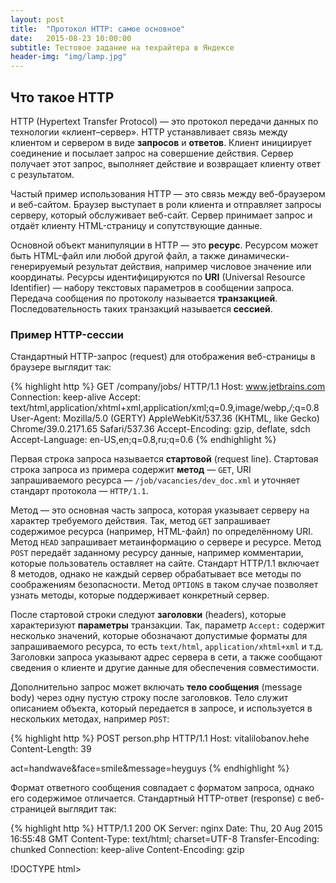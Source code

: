 ```yaml
---
layout: post
title:  "Протокол HTTP: самое основное"
date:   2015-08-23 10:00:00
subtitle: Тестовое задание на техрайтера в Яндексе
header-img: "img/lamp.jpg"
---
```


## Что такое HTTP

HTTP (Hypertext Transfer Protocol) — это протокол передачи данных по технологии «клиент–сервер». HTTP устанавливает связь между клиентом и сервером в виде **запросов** и **ответов**. Клиент инициирует соединение и посылает запрос на совершение действия. Сервер получает этот запрос, выполняет действие и возвращает клиенту ответ с результатом.

Частый пример использования HTTP — это связь между веб-браузером и веб-сайтом. Браузер выступает в роли клиента и отправляет запросы серверу, который обслуживает веб-сайт. Сервер принимает запрос и отдаёт клиенту HTML-страницу и сопутствующие данные. 

Основной объект манипуляции в HTTP — это **ресурс**. Ресурсом может быть HTML-файл или любой другой файл, а также динамически-генерируемый результат действия, например числовое значение или координаты. Ресурсы идентифицируются по **URI** (Universal Resource Identifier) — набору текстовых параметров в сообщении запроса. Передача сообщения по протоколу называется **транзакцией**. Последовательность таких транзакций называется **сессией**.

### Пример HTTP-сессии

Стандартный HTTP-запрос (request) для отображения веб-страницы в браузере выглядит так:

{% highlight http %}
GET /company/jobs/ HTTP/1.1
Host: www.jetbrains.com
Connection: keep-alive
Accept: text/html,application/xhtml+xml,application/xml;q=0.9,image/webp,*/*;q=0.8
User-Agent: Mozilla/5.0 (GERTY) AppleWebKit/537.36 (KHTML, like Gecko) Chrome/39.0.2171.65 Safari/537.36
Accept-Encoding: gzip, deflate, sdch
Accept-Language: en-US,en;q=0.8,ru;q=0.6
{% endhighlight %}

Первая строка запроса называется **стартовой** (request line). Стартовая строка запроса из примера содержит **метод** — `GET`, URI запрашиваемого ресурса — `/job/vacancies/dev_doc.xml` и уточняет стандарт протокола — `HTTP/1.1`.

Метод — это основная часть запроса, которая указывает серверу на характер требуемого действия. Так, метод `GET` запрашивает содержимое ресурса (например, HTML-файл) по определённому URI. Метод `HEAD` запрашивает метаинформацию о сервере и ресурсе. Метод `POST` передаёт заданному ресурсу данные, например комментарии, которые пользователь оставляет на сайте. Стандарт HTTP/1.1 включает 8 методов, однако не каждый сервер обрабатывает все методы по соображениям безопасности. Метод `OPTIONS` в таком случае позволяет узнать методы, которые поддерживает конкретный сервер.

После стартовой строки следуют **заголовки** (headers), которые характеризуют **параметры** транзакции. Так, параметр `Accept:` содержит несколько значений, которые обозначают допустимые форматы для запрашиваемого ресурса, то есть `text/html`, `application/xhtml+xml` и т.д. Заголовки запроса указывают адрес сервера в сети, а также сообщают сведения о клиенте и другие данные для обеспечения совместимости.

Дополнительно запрос может включать **тело сообщения** (message body) через одну пустую строку после заголовков. Тело служит описанием объекта, который передается в запросе, и используется в нескольких методах, например `POST`:

{% highlight http %}
POST person.php HTTP/1.1
Host: vitalilobanov.hehe
Content-Length: 39

act=handwave&face=smile&message=heyguys
{% endhighlight %}

Формат ответного сообщения совпадает с форматом запроса, однако его содержимое отличается. Стандартный HTTP-ответ (response) с веб-страницей выглядит так:

{% highlight http %}
HTTP/1.1 200 OK
Server: nginx
Date: Thu, 20 Aug 2015 16:55:48 GMT
Content-Type: text/html; charset=UTF-8
Transfer-Encoding: chunked
Connection: keep-alive
Content-Encoding: gzip

!DOCTYPE html><html><head><title>JetBrains :: Currently Open Job Positions...
{% endhighlight %}

Стартовая строка ответа содержит версию протокола `HTTP/1.1`, код состояния `200` и пояснение к коду `OK`. Код состояния напрямую указывает на результат запроса. Например, коды типа `2xx` указывают на успешную обработку запроса, коды `3xx` сообщают о необходимости перенаправления запроса, коды `4xx` говорят об ошибке на стороне клиента, а коды `5xx` — об ошибке на стороне сервера.

Заголовки ответа также содержат параметры транзакции. Например, параметр `Content-Type:` указывает на формат передаваемого клиенту ресурса, то есть `text/html`. Заголовки ответа включают сведения о сервере, дате транзакции, механизмах кеширования, кодировках и другие параметры.   

Тело сообщения ответа содержит описание запрошенного ресурса. В случае примера выше, ресурс — это HTML-страница, которую клиент получает и показывает пользователю: `<!DOCTYPE html><html><head><title>...`

### HTTP и другие протоколы

HTTP — это протокол **прикладного** уровня из семейства протоколов TCP/IP. HTTP и протоколы других уровней, например TCP, одновременно участвуют в сетевом взаимодействии. TCP — это протокол **транспортного** уровня, который обеспечивает передачу потоков данных между клиентом и сервером. TCP-соединение создается между клиентом и сервером при каждом HTTP-запросе.

В отличие от TCP и многих протоколов, HTTP — это **stateless**-протокол, то есть протокол, который не сохраняет состояние соединения. Это означает, что HTTP-соединение прерывается после каждой транзакции без сохранения сведений об этой транзакции. Однако различные клиентские и серверные приложения могут запоминать сведения о транзакциях и сессиях. Это полезно, например, когда нужно сохранять авторизацию пользователя на веб-сайте без необходимости выполнять аутентификацию в каждом запросе.

##### Дополнительные источники

1. [HTTP — Webmaster in a Nutshell](http://docstore.mik.ua/orelly/webprog/webnut/ch17_01.htm)
2. [Hypertext Transfer Protocol — Wikipedia (en)](https://en.wikipedia.org/wiki/Hypertext_Transfer_Protocol)
3. [http://www.w3.org/Protocols/rfc2616/rfc2616.html](http://www.w3.org/Protocols/rfc2616/rfc2616.html)
4. [HTTP Made Really Easy — James Marshall](http://www.jmarshall.com/easy/http/)